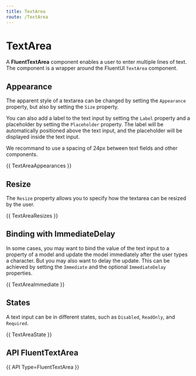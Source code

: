 ```yaml
---
title: TextArea
route: /TextArea
---
```


# TextArea

A **FluentTextArea** component enables a user to enter multiple lines of text.
The component is a wrapper around the FluentUI `TextArea` component.


## Appearance

The apparent style of a textarea can be changed by setting the `Appearance` property, but also by setting the `Size` property.

You can also add a label to the text input by setting the `Label` property and a placeholder by setting the `Placeholder` property.
The label will be automatically positioned above the text input, and the placeholder will be displayed inside the text input.

We recommand to use a spacing of 24px between text fields and other components.

{{ TextAreaAppearances }}

## Resize

The `Resize` property allows you to specify how the textarea can be resized by the user.

{{ TextAreaResizes }}

## Binding with ImmediateDelay

In some cases, you may want to bind the value of the text input to a property of a model
and update the model immediately after the user types a character. But you may also want to delay the update.
This can be achieved by setting the `Immediate` and the optional `ImmediateDelay` properties.

{{ TextAreaImmediate }}

## States

A text input can be in different states, such as `Disabled`, `ReadOnly`, and `Required`.

{{ TextAreaState }}

## API FluentTextArea

{{ API Type=FluentTextArea }}
